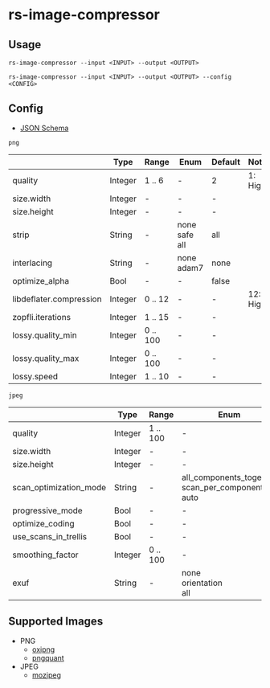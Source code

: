 # rs-image-compressor

## Usage

```text
rs-image-compressor --input <INPUT> --output <OUTPUT>
```

```text
rs-image-compressor --input <INPUT> --output <OUTPUT> --config <CONFIG>
```

## Config

* [JSON Schema](https://raw.githubusercontent.com/apple-x-co/rs-image-compressor/refs/heads/main/schema/schema.json)

`png`

|                         | Type    | Range    | Enum                  | Default | Note     |
|-------------------------|---------|----------|-----------------------|---------|----------|
| quality                 | Integer | 1 .. 6   | -                     | 2       | 1: High  |
| size.width              | Integer | -        | -                     | -       |          |
| size.height             | Integer | -        | -                     | -       |          |
| strip                   | String  | -        | none<br/>safe<br/>all | all     |          |
| interlacing             | String  | -        | none<br/>adam7        | none    |          |
| optimize_alpha          | Bool    | -        | -                     | false   |          |
| libdeflater.compression | Integer | 0 .. 12  | -                     | -       | 12: High |
| zopfli.iterations       | Integer | 1 .. 15  | -                     | -       |          |
| lossy.quality_min       | Integer | 0 .. 100 | -                     | -       |          |
| lossy.quality_max       | Integer | 0 .. 100 | -                     | -       |          |
| lossy.speed             | Integer | 1 .. 10  | -                     | -       |          |

`jpeg`

|                        | Type    | Range    | Enum                                                    | Default                 | Note      |
|------------------------|---------|----------|---------------------------------------------------------|-------------------------|-----------|
| quality                | Integer | 1 .. 100 | -                                                       | 70                      | 100: High |
| size.width             | Integer | -        | -                                                       | -                       |           |
| size.height            | Integer | -        | -                                                       | -                       |           |
| scan_optimization_mode | String  | -        | all_components_together<br/>scan_per_component<br/>auto | all_components_together |           |
| progressive_mode       | Bool    | -        | -                                                       | false                   |           |
| optimize_coding        | Bool    | -        | -                                                       | true                    |           |
| use_scans_in_trellis   | Bool    | -        | -                                                       | false                   |           |
| smoothing_factor       | Integer | 0 .. 100 | -                                                       | 0                       |           |
| exuf                   | String  | -        | none<br/>orientation<br/>all                            | none                    |           |


## Supported Images

* PNG
  * [oxipng](https://crates.io/crates/oxipng)
  * [pngquant](https://pngquant.org)
* JPEG
  * [mozjpeg](https://crates.io/crates/mozjpeg)
